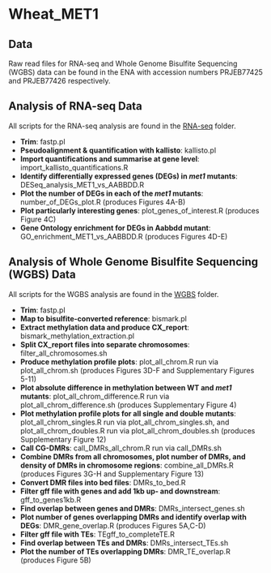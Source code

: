 # Wheat_MET1

## Data
Raw read files for RNA-seq and Whole Genome Bisulfite Sequencing (WGBS) data can be found in the ENA with accession numbers PRJEB77425 and PRJEB77426 respectively.  

## Analysis of RNA-seq Data  

All scripts for the RNA-seq analysis are found in the [RNA-seq](https://github.com/Borrill-Lab/Wheat_MET1/tree/main/RNA-seq) folder.  

- **Trim**: fastp.pl
- **Pseudoalignment & quantification with kallisto**: kallisto.pl
- **Import quantifications and summarise at gene level**: import_kallisto_quantifications.R
- **Identify differentially expressed genes (DEGs) in *met1* mutants**: DESeq_analysis_MET1_vs_AABBDD.R
- **Plot the number of DEGs in each of the *met1* mutants**: number_of_DEGs_plot.R (produces Figures 4A-B)
- **Plot particularly interesting genes**: plot_genes_of_interest.R (produces Figure 4C)
- **Gene Ontology enrichment for DEGs in Aabbdd mutant**: GO_enrichment_MET1_vs_AABBDD.R (produces Figures 4D-E)

## Analysis of Whole Genome Bisulfite Sequencing (WGBS) Data

All scripts for the WGBS analysis are found in the [WGBS](https://github.com/Borrill-Lab/Wheat_MET1/tree/main/WGBS) folder.  
  
- **Trim**: fastp.pl  
- **Map to bisulfite-converted reference**: bismark.pl  
- **Extract methylation data and produce CX_report**: bismark_methylation_extraction.pl  
- **Split CX_report files into separate chromosomes**: filter_all_chromosomes.sh  
- **Produce methylation profile plots**: plot_all_chrom.R run via plot_all_chrom.sh (produces Figures 3D-F and Supplementary Figures 5-11)  
- **Plot absolute difference in methylation between WT and *met1* mutants**: plot_all_chrom_difference.R run via plot_all_chrom_difference.sh (produces Supplementary Figure 4)  
- **Plot methylation profile plots for all single and double mutants**: plot_all_chrom_singles.R run via plot_all_chrom_singles.sh, and plot_all_chrom_doubles.R run via plot_all_chrom_doubles.sh (produces Supplementary Figure 12)  
- **Call CG-DMRs**: call_DMRs_all_chrom.R run via call_DMRs.sh  
- **Combine DMRs from all chromosomes, plot number of DMRs, and density of DMRs in chromosome regions**: combine_all_DMRs.R (produces Figures 3G-H and Supplementary Figure 13)  
- **Convert DMR files into bed files**: DMRs_to_bed.R  
- **Filter gff file with genes and add 1kb up- and downstream**: gff_to_genes1kb.R  
- **Find overlap between genes and DMRs**: DMRs_intersect_genes.sh  
- **Plot number of genes overlapping DMRs and identify overlap with DEGs**: DMR_gene_overlap.R (produces Figures 5A,C-D)  
- **Filter gff file with TEs**: TEgff_to_completeTE.R  
- **Find overlap between TEs and DMRs**: DMRs_intersect_TEs.sh  
- **Plot the number of TEs overlapping DMRs**: DMR_TE_overlap.R (produces Figure 5B)
